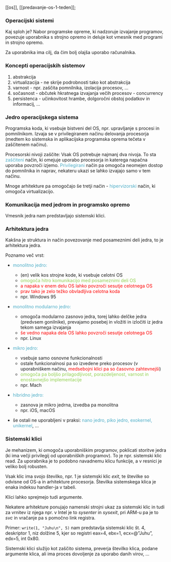 [[os]], [[predavanje-os-1-teden]];

### Operacijski sistemi
Kaj sploh je? Nabor programske opreme, ki nadzoruje izvajanje programov, povezuje uporabnika s strojno opremo in deluje kot vmesnik med programi in strojno opremo.

Za uporabnika ima cilj, da čim bolj olajša uporabo računalnika.

### Koncepti operacijskih sistemov
1. abstrakcija
2. virtualizacija - ne skrije podrobnosti tako kot abstrakcija
3. varnost - npr. zaščita pomnilnika, izolacija procesov, ...
4. sočasnost - občutek hkratnega izvajanja večih procesov - concurrency
5. persistenca - učinkovitost hrambe, dolgoročni obstoj podatkov in informacij, ...

### Jedro operacijskega sistema
Programska koda, ki vsebuje bistveni del OS, npr. upravljanje s procesi in pomnilnikom. Izvaja se v privilegiranem načinu delovanja procesorja (medtem ko sistemska in aplikacijska programska oprema tečeta v zaščitenem načinu).

Procesorski nivoji zaščite:
Vsak OS potrebuje najmanj dva nivoja. To sta <font color="#4bacc6">zaščiteni</font> način, ki omejuje uporabo procesorja in katerega napačna uporaba povzroči izjemo. <font color="#4bacc6">Privilegirani</font> način pa omogoča neomejen dostop do pomnilnika in naprav, nekateru ukazi se lahko izvajajo samo v tem načinu.

Mnoge arhitekture pa omogočajo še tretji način - <font color="#4bacc6">hipervizorski</font> način, ki omogoča virtualizacijo.

### Komunikacija med jedrom in programsko opremo
Vmesnik jedra nam predstavljajo sistemski klici.

### Arhitektura jedra
Kakšna je struktura in način povezovanje med posameznimi deli jedra, to je arhitektura jedra. 

Poznamo več vrst:
- <font color="#4bacc6">monolitno jedro:</font>
	- (en) velik kos strojne kode, ki vsebuje celotni OS
	- <font color="#92d050">omogoča hitro komunikacijo med posameznimi deli OS</font>
	- <font color="#ff0000">a napaka v enem delu OS lahko povzroči sesutje celotnega OS</font>
	- <font color="#ff0000">prav tako je zelo težko obvladljiva celotna koda</font>
	- npr. Windows 95

- <font color="#4bacc6">monolitno modularno jedro:</font>
	- omogoča modularno zasnovo jedra, torej lahko delčke jedra (predvsem gonilnike), prevajamo posebej in vložiti in izločiti iz jedra tekom samega izvajanja
	- <font color="#ff0000">še vedno napaka dela OS lahko povzroči sesutje celotnega OS</font>
	- npr. Linux

- <font color="#4bacc6">mikro jedro:</font>
	- vsebuje samo osnovne funkcionalnosti
	- ostale funkcionalnosi pa so izvedene preko procesov (v uporabniškem načinu, <font color="#ff0000">medsebojni klici pa so časovno zahtevnejši</font>)
	- <font color="#92d050">omogoča pa boljšo prilagodljivost, porazdeljenost, varnost in enostavnejšo implementacije</font>
	- npr. Mach

- <font color="#4bacc6">hibridno jedro:</font>
	- zasnova je mikro jedrna, izvedba pa monolitna
	- npr. iOS, macOS

- še ostali ne uporabljeni v praksi: <font color="#4bacc6">nano jedro, piko jedro, exokernel, unikernel</font>, ...

### Sistemski klici
Je mehanizem, ki omogoča uporabniškim programov, poklicati storitve jedra (ki ima večji privilegij od uporabniških programov). To je npr. sistemski klic read. Za uporabnika je to podobno navadnemu klicu funkcije, a v resnici je veliko bolj robusten.

Vsak klic ima svojo številko, npr. 1 je sistemski klic $exit$, te številke so odvisne od OS-a in arhitekture procesorja. Številka sistemskega klica je enaka indeksu handler-ja v tabeli.

Klici lahko sprejmejo tudi argumente.

Nekatere arhitekture ponujajo namenski strojni ukaz za sistemski klic in tudi za vrnitev iz njega npr. v Intel je to $sysenter$ in $sysexit$, pri ARM-u pa je to $svc$ in vračanje pa s pomočno link registra.

Primer: `write(1, "Juhu\n", 5)` nam predstavlja sistemski klic št. 4, deskriptor 1, niz dolžine 5, kjer so registri eax=4, ebx=1, ecx=@”Juhu”, edx=5, int 0x80.

Sistemski klici služijo kot zaščito sistema, preverja številko klica, podane argumente klica, ali ima proces dovoljenje za uporabo danih virov, ...
